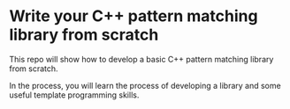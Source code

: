# Write your C++ pattern matching library from scratch

This repo will show how to develop a basic C++ pattern matching library from scratch.

In the process, you will learn the process of developing a library and some useful template programming skills.
